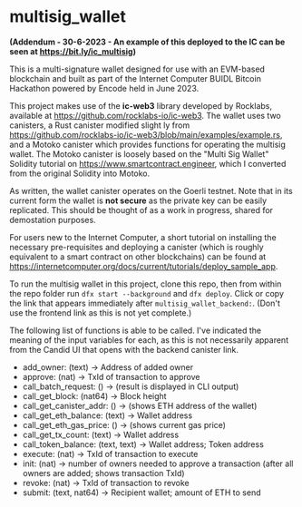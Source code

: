 # multisig_wallet

**(Addendum - 30-6-2023 - An example of this deployed to the IC can be seen at https://bit.ly/ic_multisig)**

This is a multi-signature wallet designed for use with an EVM-based blockchain and built as part of the Internet Computer BUIDL Bitcoin Hackathon powered by Encode held in June 2023.

This project makes use of the **ic-web3** library developed by Rocklabs, available at https://github.com/rocklabs-io/ic-web3. The wallet uses two canisters, a Rust canister modified slight ly from https://github.com/rocklabs-io/ic-web3/blob/main/examples/example.rs, and a Motoko canister which provides functions for operating the multisig wallet. The Motoko canister is loosely based on the "Multi Sig Wallet" Solidity tutorial on https://www.smartcontract.engineer, which I converted from the original Solidity into Motoko.

As written, the wallet canister operates on the Goerli testnet. Note that in its current form the wallet is **not secure** as the private key can be easily replicated. This should be thought of as a work in progress, shared for demostation purposes.

For users new to the Internet Computer, a short tutorial on installing the necessary pre-requisites and deploying a canister (which is roughly equivalent to a smart contract on other blockchains) can be found at https://internetcomputer.org/docs/current/tutorials/deploy_sample_app.

To run the multisig wallet in this project, clone this repo, then from within the repo folder run `dfx start --background` and `dfx deploy`. Click or copy the link that appears immediately after `multisig_wallet_backend:`. (Don't use the frontend link as this is not yet complete.)

The following list of functions is able to be called. I've indicated the meaning of the input variables for each, as this is not necessarily apparent from the Candid UI that opens with the backend canister link.

- add_owner: (text) → Address of added owner
- approve: (nat) → TxId of transaction to approve
- call_batch_request: () → (result is displayed in CLI output)
- call_get_block: (nat64) → Block height
- call_get_canister_addr: () → (shows ETH address of the wallet)
- call_get_eth_balance: (text) → Wallet address
- call_get_eth_gas_price: () → (shows current gas price)
- call_get_tx_count: (text) → Wallet address
- call_token_balance: (text, text) → Wallet address; Token address
- execute: (nat) → TxId of transaction to execute
- init: (nat) → number of owners needed to approve a transaction (after all owners are added; shows transaction TxId)
- revoke: (nat) → TxId of transaction to revoke
- submit: (text, nat64) → Recipient wallet; amount of ETH to send
